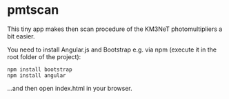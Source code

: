 # pmtscan
This tiny app makes then scan procedure of the KM3NeT photomultipliers a bit easier.

You need to install Angular.js and Bootstrap e.g. via npm (execute it in the root folder of the project):

    npm install bootstrap
    npm install angular

…and then open index.html in your browser.
